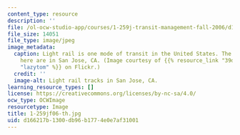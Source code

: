 ```yaml
---
content_type: resource
description: ''
file: /ol-ocw-studio-app/courses/1-259j-transit-management-fall-2006/d166217b1300db96b1774e0e7af31001_1-259jf06-th.jpg
file_size: 14051
file_type: image/jpeg
image_metadata:
  caption: Light rail is one mode of transit in the United States. The tracks pictured
    here are in San Jose, CA. (Image courtesy of {{% resource_link "39d0789e-63c6-4f55-ac43-7c453998bbb6"
    "lazytom" %}} on Flickr.)
  credit: ''
  image-alt: Light rail tracks in San Jose, CA.
learning_resource_types: []
license: https://creativecommons.org/licenses/by-nc-sa/4.0/
ocw_type: OCWImage
resourcetype: Image
title: 1-259jf06-th.jpg
uid: d166217b-1300-db96-b177-4e0e7af31001
---
```

